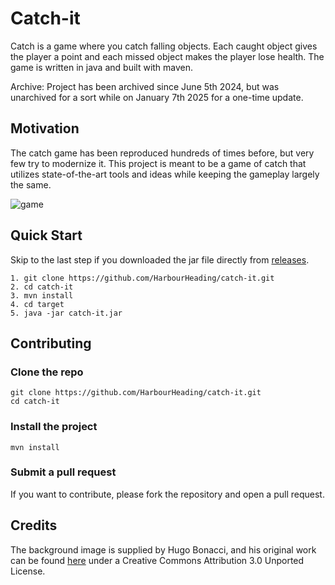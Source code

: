 # Catch-it

Catch is a game where you catch falling objects. Each caught object gives the player a point
and each missed object makes the player lose health. The game is written in java and
built with maven.

Archive: Project has been archived since June 5th 2024, but was unarchived for a sort while on January 7th 2025 for a one-time update.

## Motivation

The catch game has been reproduced hundreds of times before, but very few try to modernize it.
This project is meant to be a game of catch that utilizes state-of-the-art tools and ideas while keeping the gameplay largely the same.

![game](https://github.com/HarbourHeading/catch-it/assets/69332989/137df7a2-1cf9-4bc5-af20-4222701714db)

## Quick Start

Skip to the last step if you downloaded the jar file directly from [releases](https://github.com/HarbourHeading/catch-it/releases/latest).

```
1. git clone https://github.com/HarbourHeading/catch-it.git
2. cd catch-it
3. mvn install
4. cd target
5. java -jar catch-it.jar
```

## Contributing

### Clone the repo

```
git clone https://github.com/HarbourHeading/catch-it.git
cd catch-it 
```

### Install the project

```
mvn install
```

### Submit a pull request

If you want to contribute, please fork the repository and open a pull request.

## Credits

The background image is supplied by Hugo Bonacci, and his original work can be found [here](http://hugoware.net:4000/design/game-background) under a Creative Commons Attribution 3.0 Unported License.
